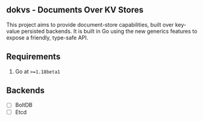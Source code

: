 dokvs - Documents Over KV Stores
-------------------------------

This project aims to provide document-store capabilities, built over key-value persisted backends.
It is built in Go using the new generics features to expose a friendly, type-safe API.

## Requirements

1. Go at `>=1.18beta1`

## Backends

- [ ] BoltDB
- [ ] Etcd
